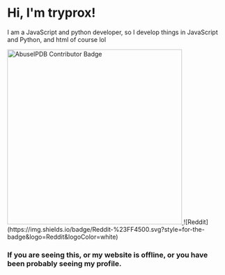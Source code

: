 # Hi, I'm tryprox!

I am a JavaScript and python developer, so I develop things in JavaScript and Python, and html of course lol

<a href="https://www.abuseipdb.com/user/105648" title="AbuseIPDB is an IP address blacklist for webmasters and sysadmins to report IP addresses engaging in abusive behavior on their networks">
<img src="https://www.abuseipdb.com/contributor/105648.svg" alt="AbuseIPDB Contributor Badge" style="width: 401px;">
</a>
![Reddit](https://img.shields.io/badge/Reddit-%23FF4500.svg?style=for-the-badge&logo=Reddit&logoColor=white)

### If you are seeing this, or my website is offline, or you have been probably seeing my profile.

